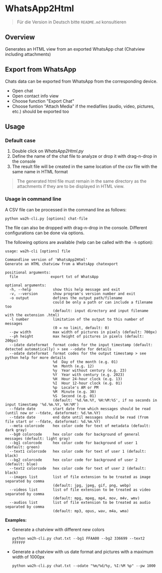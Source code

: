 # WhatsApp2Html

> Für die Version in Deutsch bitte `README.md` konsultieren

## Overview

Generates an HTML view from an exported WhatsApp chat (Chatview including attachments)


## Export from WhatsApp

Chats data can be exported from WhatsApp from the corresponding device.
- Open chat
- Open contact info view
- Choose function "Export Chat"
- Choose funtion "Attach Media" if the mediafiles (audio, video, pictures, etc.) should be exported too


## Usage

### Default case

1. Double click on *WhatsApp2Html.py*
2. Define the name of the chat file to analyze or drop it with drag-n-drop in the console
3. The result file will be created in the same location of the csv file with the same name in HTML format

> The generated html file must remain in the same directory as the attachments if they are to be displayed in HTML view.

### Usage in command line

A CSV file can be processed in the command line as follows:

`python wa2h-cli.py [options] chat-file`

The file can also be dropped with drag-n-drop in the console. Different configurations can be done via options.

The following options are available (help can be called with the `-h` option):

```
usage: wa2h-cli [options] file

Commandline version of 'WhatsApp2Html'
Generate an HTML chatview from a WhatsApp chatexport

positional arguments:
  file               export txt of WhatsApp

optional arguments:
  -h, --help          show this help message and exit
  -v, --version       show program's version number and exit
  -o output           defines the output path/filename
                      could be only a path or can include a filename too
                      (default: input directory and input filename with the extension .html)
  -l number           limitation of the output to this number of messages
                      (0 = no limit, default: 0)
  --pw width          max width of pictures in pixels (default: 700px)
  --ph height         max height of pictures in pixels (default: 200px)
  --idate dateformat  format codes for the input timestamp (default: detected automatically) > see --odate for details
  --odate dateformat  format codes for the output timestamp > see python help for more details
                      %d  Day of the month (e.g. 01)
                      %m  Month (e.g. 12)
                      %y  Year without century (e.g. 23)
                      %Y  Year with century (e.g. 2023)
                      %H  Hour 24-hour clock (e.g. 13)
                      %I  Hour 12-hour clock (e.g. 01)
                      %p  Locale's AM or PM
                      %M  Minute (e.g. 30)
                      %S  Second (e.g. 01)
                      (default: '%d.%m.%Y, %H:%M:%S', if no seconds in input timestamp '%d.%m.%Y, %H:%M')
  --fdate date        start date from which messages should be read (until now or --tdate, dateformat: %d.%m.%Y)
  --tdate date        end date until messages should be read (from file start or --fdate, dateformat: %d.%m.%Y)
  --meta colorcode    hex color code for text of metadata (default: dark gray)
  --bg0 colorcode     hex color code for background of general messages (default: light gray)
  --bg1 colorcode     hex color code for background of user 1 (default: green)
  --text1 colorcode   hex color code for text of user 1 (default: black)
  --bg2 colorcode     hex color code for background of user 2 (default: blue)
  --text2 colorcode   hex color code for text of user 2 (default: black)
  --images list       list of file extension to be treated as image separated by comma
                      (default: jpg, jpeg, gif, png, webp)
  --videos list       list of file extension to be treated as video separated by comma
                      (default: mpg, mpeg, mp4, mov, m4v, wmv)
  --audios list       list of file extension to be treated as audio separated by comma
                      (default: mp3, opus, wav, m4a, wma)
```

**Examples:**

- Generate a chatview with different new colors

  `python wa2h-cli.py chat.txt --bg1 FFAA00 --bg2 336699 --text2 FFFFFF`

- Generate a chatview with us date format and pictures with a maximum width of 1000px

  `python wa2h-cli.py chat.txt --odate "%m/%d/%y, %I:%M %p" --pw 1000`


